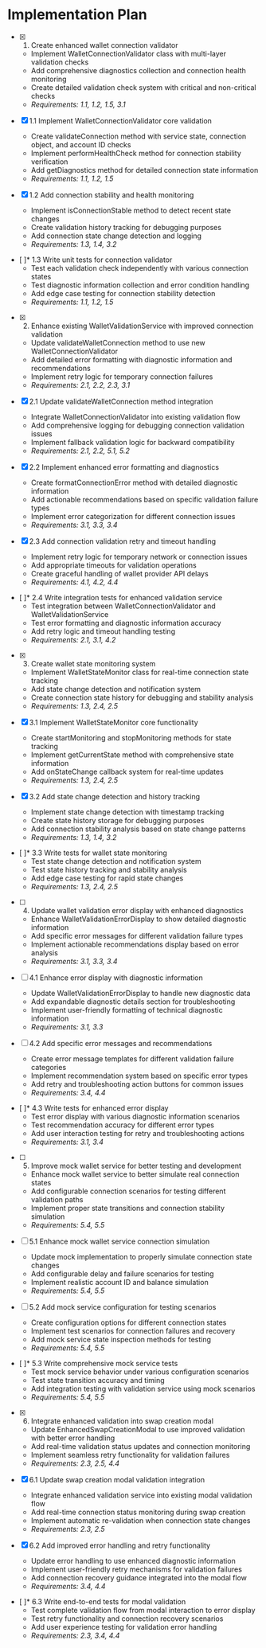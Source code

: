 # Implementation Plan

- [x] 1. Create enhanced wallet connection validator





  - Implement WalletConnectionValidator class with multi-layer validation checks
  - Add comprehensive diagnostics collection and connection health monitoring
  - Create detailed validation check system with critical and non-critical checks
  - _Requirements: 1.1, 1.2, 1.5, 3.1_

- [x] 1.1 Implement WalletConnectionValidator core validation


  - Create validateConnection method with service state, connection object, and account ID checks
  - Implement performHealthCheck method for connection stability verification
  - Add getDiagnostics method for detailed connection state information
  - _Requirements: 1.1, 1.2, 1.5_


- [x] 1.2 Add connection stability and health monitoring

  - Implement isConnectionStable method to detect recent state changes
  - Create validation history tracking for debugging purposes
  - Add connection state change detection and logging
  - _Requirements: 1.3, 1.4, 3.2_

- [ ]* 1.3 Write unit tests for connection validator
  - Test each validation check independently with various connection states
  - Test diagnostic information collection and error condition handling
  - Add edge case testing for connection stability detection
  - _Requirements: 1.1, 1.2, 1.5_

- [x] 2. Enhance existing WalletValidationService with improved connection validation





  - Update validateWalletConnection method to use new WalletConnectionValidator
  - Add detailed error formatting with diagnostic information and recommendations
  - Implement retry logic for temporary connection failures
  - _Requirements: 2.1, 2.2, 2.3, 3.1_

- [x] 2.1 Update validateWalletConnection method integration


  - Integrate WalletConnectionValidator into existing validation flow
  - Add comprehensive logging for debugging connection validation issues
  - Implement fallback validation logic for backward compatibility
  - _Requirements: 2.1, 2.2, 5.1, 5.2_

- [x] 2.2 Implement enhanced error formatting and diagnostics


  - Create formatConnectionError method with detailed diagnostic information
  - Add actionable recommendations based on specific validation failure types
  - Implement error categorization for different connection issues
  - _Requirements: 3.1, 3.3, 3.4_

- [x] 2.3 Add connection validation retry and timeout handling


  - Implement retry logic for temporary network or connection issues
  - Add appropriate timeouts for validation operations
  - Create graceful handling of wallet provider API delays
  - _Requirements: 4.1, 4.2, 4.4_

- [ ]* 2.4 Write integration tests for enhanced validation service
  - Test integration between WalletConnectionValidator and WalletValidationService
  - Test error formatting and diagnostic information accuracy
  - Add retry logic and timeout handling testing
  - _Requirements: 2.1, 3.1, 4.2_

- [x] 3. Create wallet state monitoring system





  - Implement WalletStateMonitor class for real-time connection state tracking
  - Add state change detection and notification system
  - Create connection state history for debugging and stability analysis
  - _Requirements: 1.3, 2.4, 2.5_

- [x] 3.1 Implement WalletStateMonitor core functionality


  - Create startMonitoring and stopMonitoring methods for state tracking
  - Implement getCurrentState method with comprehensive state information
  - Add onStateChange callback system for real-time updates
  - _Requirements: 1.3, 2.4, 2.5_

- [x] 3.2 Add state change detection and history tracking


  - Implement state change detection with timestamp tracking
  - Create state history storage for debugging purposes
  - Add connection stability analysis based on state change patterns
  - _Requirements: 1.3, 1.4, 3.2_

- [ ]* 3.3 Write tests for wallet state monitoring
  - Test state change detection and notification system
  - Test state history tracking and stability analysis
  - Add edge case testing for rapid state changes
  - _Requirements: 1.3, 2.4, 2.5_

- [ ] 4. Update wallet validation error display with enhanced diagnostics
  - Enhance WalletValidationErrorDisplay to show detailed diagnostic information
  - Add specific error messages for different validation failure types
  - Implement actionable recommendations display based on error analysis
  - _Requirements: 3.1, 3.3, 3.4_

- [ ] 4.1 Enhance error display with diagnostic information
  - Update WalletValidationErrorDisplay to handle new diagnostic data
  - Add expandable diagnostic details section for troubleshooting
  - Implement user-friendly formatting of technical diagnostic information
  - _Requirements: 3.1, 3.3_

- [ ] 4.2 Add specific error messages and recommendations
  - Create error message templates for different validation failure categories
  - Implement recommendation system based on specific error types
  - Add retry and troubleshooting action buttons for common issues
  - _Requirements: 3.4, 4.4_

- [ ]* 4.3 Write tests for enhanced error display
  - Test error display with various diagnostic information scenarios
  - Test recommendation accuracy for different error types
  - Add user interaction testing for retry and troubleshooting actions
  - _Requirements: 3.1, 3.4_

- [ ] 5. Improve mock wallet service for better testing and development
  - Enhance mock wallet service to better simulate real connection states
  - Add configurable connection scenarios for testing different validation paths
  - Implement proper state transitions and connection stability simulation
  - _Requirements: 5.4, 5.5_

- [ ] 5.1 Enhance mock wallet service connection simulation
  - Update mock implementation to properly simulate connection state changes
  - Add configurable delay and failure scenarios for testing
  - Implement realistic account ID and balance simulation
  - _Requirements: 5.4, 5.5_

- [ ] 5.2 Add mock service configuration for testing scenarios
  - Create configuration options for different connection states
  - Implement test scenarios for connection failures and recovery
  - Add mock service state inspection methods for testing
  - _Requirements: 5.4, 5.5_

- [ ]* 5.3 Write comprehensive mock service tests
  - Test mock service behavior under various configuration scenarios
  - Test state transition accuracy and timing
  - Add integration testing with validation service using mock scenarios
  - _Requirements: 5.4, 5.5_

- [x] 6. Integrate enhanced validation into swap creation modal





  - Update EnhancedSwapCreationModal to use improved validation with better error handling
  - Add real-time validation status updates and connection monitoring
  - Implement seamless retry functionality for validation failures
  - _Requirements: 2.3, 2.5, 4.4_

- [x] 6.1 Update swap creation modal validation integration


  - Integrate enhanced validation service into existing modal validation flow
  - Add real-time connection status monitoring during swap creation
  - Implement automatic re-validation when connection state changes
  - _Requirements: 2.3, 2.5_

- [x] 6.2 Add improved error handling and retry functionality


  - Update error handling to use enhanced diagnostic information
  - Implement user-friendly retry mechanisms for validation failures
  - Add connection recovery guidance integrated into the modal flow
  - _Requirements: 3.4, 4.4_

- [ ]* 6.3 Write end-to-end tests for modal validation
  - Test complete validation flow from modal interaction to error display
  - Test retry functionality and connection recovery scenarios
  - Add user experience testing for validation error handling
  - _Requirements: 2.3, 3.4, 4.4_